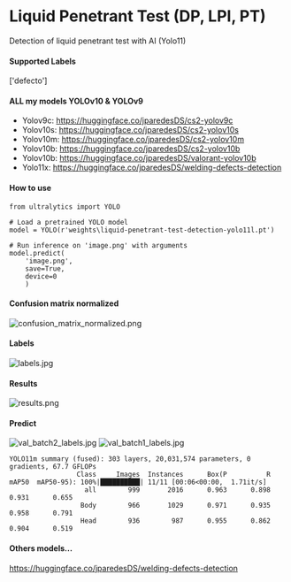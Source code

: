 # Liquid Penetrant Test (DP, LPI, PT)
Detection of liquid penetrant test with AI (Yolo11)

#### Supported Labels
['defecto']

#### ALL my models YOLOv10 & YOLOv9
- Yolov9c: https://huggingface.co/jparedesDS/cs2-yolov9c
- Yolov10s: https://huggingface.co/jparedesDS/cs2-yolov10s
- Yolov10m: https://huggingface.co/jparedesDS/cs2-yolov10m
- Yolov10b: https://huggingface.co/jparedesDS/cs2-yolov10b
- Yolov10b: https://huggingface.co/jparedesDS/valorant-yolov10b
- Yolo11x: https://huggingface.co/jparedesDS/welding-defects-detection

#### How to use
```
from ultralytics import YOLO

# Load a pretrained YOLO model
model = YOLO(r'weights\liquid-penetrant-test-detection-yolo11l.pt')

# Run inference on 'image.png' with arguments
model.predict(
    'image.png',
    save=True,
    device=0
    )
```
#### Confusion matrix normalized
![confusion_matrix_normalized.png](https://cdn-uploads.huggingface.co/production/uploads/62e1c9b42e4cab6e39dafc97/tE3CoiaB8ODKdQs_gTWTp.png)
#### Labels
![labels.jpg](https://cdn-uploads.huggingface.co/production/uploads/62e1c9b42e4cab6e39dafc97/okW-nqDnryqccYbsDt-ra.jpeg)
#### Results
![results.png](https://cdn-uploads.huggingface.co/production/uploads/62e1c9b42e4cab6e39dafc97/k7lUu5uaNXISLyGfLkOdX.png)
#### Predict
![val_batch2_labels.jpg](https://cdn-uploads.huggingface.co/production/uploads/62e1c9b42e4cab6e39dafc97/_ku6Baq6CrSkE7ap4zQbn.jpeg)
![val_batch1_labels.jpg](https://cdn-uploads.huggingface.co/production/uploads/62e1c9b42e4cab6e39dafc97/EK7SfvdOdUAY8d20IXzqI.jpeg)
```
YOLO11m summary (fused): 303 layers, 20,031,574 parameters, 0 gradients, 67.7 GFLOPs
                 Class     Images  Instances      Box(P          R      mAP50  mAP50-95): 100%|██████████| 11/11 [00:06<00:00,  1.71it/s]
                   all        999       2016      0.963      0.898      0.931      0.655
                  Body        966       1029      0.971      0.935      0.958      0.791
                  Head        936        987      0.955      0.862      0.904      0.519
```

#### Others models...
https://huggingface.co/jparedesDS/welding-defects-detection
